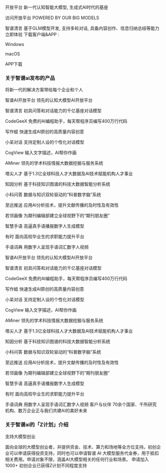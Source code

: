 开放平台
新一代认知智能大模型, 生成式AI时代的基座

访问开放平台
POWERED BY
OUR BIG MODELS




智谱清言
基于GLM模型开发, 支持多轮对话, 具备内容创作、信息归纳总结等能力
立即体验
下载客户端&APP :

Windows

macOS

APP下载

### 关于智谱ai发布的产品
将新一代的解决方案带给每个企业和个人


智谱AI开放平台
领先的认知大模型AI开放平台

智谱清言
初具问答和对话能力的千亿基座对话模型

CodeGeeX
免费的AI编程助手，每天帮程序员编写400万行代码

写作蛙
快速生成AI原创的高质量内容创意

小呆对话
支持定制人设的个性化对话模型

CogView
输入文字描述，AI帮你作画

AMiner
领先的学术科技情报大数据挖掘与服务系统

塔尖人才
基于1.3亿全球科技人才大数据及AI技术赋能机构人才事业

知因分析
基于科技知识图谱的科技大数据智能分析系统

小科问答
数据与知识双轮驱动的“科普数字脑”系统

至远推送
应用AI分析技术，提升文献传播的及时性及有效性

若邻画像
为期刊编辑部建立全球视野下的“期刊朋友圈”

智慧手语
高逼真手语播报数字人生成模型

有时
面向高校毕业生的求职能力提升平台

手语词典
用数字人呈现手语词汇数字人视频

智谱AI开放平台
领先的认知大模型AI开放平台

智谱清言
初具问答和对话能力的千亿基座对话模型

CodeGeeX
免费的AI编程助手，每天帮程序员编写400万行代码

写作蛙
快速生成AI原创的高质量内容创意

小呆对话
支持定制人设的个性化对话模型

CogView
输入文字描述，AI帮你作画

AMiner
领先的学术科技情报大数据挖掘与服务系统

塔尖人才
基于1.3亿全球科技人才大数据及AI技术赋能机构人才事业

知因分析
基于科技知识图谱的科技大数据智能分析系统

小科问答
数据与知识双轮驱动的“科普数字脑”系统

至远推送
应用AI分析技术，提升文献传播的及时性及有效性

若邻画像
为期刊编辑部建立全球视野下的“期刊朋友圈”

智慧手语
高逼真手语播报数字人生成模型

有时
面向高校毕业生的求职能力提升平台

手语词典
用数字人呈现手语词汇数字人视频
客户与伙伴
70余个国家、千所研究机构、数万企业正与我们共建AI的美好未来




### 关于智谱ai的「Z计划」介绍
支持大模型创业

面向全球的大模型创业者，并提供资金、技术、算力和场地等全方位支持。初创企业可以申请获得投资支持，同时也可以申请智谱 AI 大模型服务代金券，用于抵扣相关费用。申请对象不限，涵盖AI大模型相关的任何行业和场景。
申请加入
1000+
初创企业已获得Z计划不同程度支持
